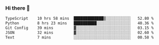 ### Hi there 🌱
<!--START_SECTION:waka-->

```txt
TypeScript    10 hrs 58 mins  █████████████▒░░░░░░░░░░░   52.80 %
Python        8 hrs 23 mins   ██████████░░░░░░░░░░░░░░░   40.36 %
Git Config    39 mins         ▓░░░░░░░░░░░░░░░░░░░░░░░░   03.15 %
JSON          32 mins         ▓░░░░░░░░░░░░░░░░░░░░░░░░   02.60 %
Text          7 mins          ░░░░░░░░░░░░░░░░░░░░░░░░░   00.58 %
```

<!--END_SECTION:waka-->
<!--
**Dieg0raf/Dieg0raf** is a ✨ _special_ ✨ repository because its `README.md` (this file) appears on your GitHub profile.

Here are some ideas to get you started:

- 🔭 I’m currently working on ...
- 🌱 I’m currently learning ...
- 👯 I’m looking to collaborate on ...
- 🤔 I’m looking for help with ...
- 💬 Ask me about ...
- 📫 How to reach me: ...
- 😄 Pronouns: ...
- ⚡ Fun fact: ...
-->
